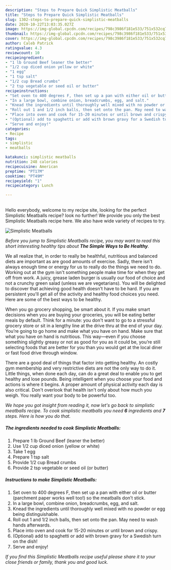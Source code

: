 ```yaml
---
description: "Steps to Prepare Quick Simplistic Meatballs"
title: "Steps to Prepare Quick Simplistic Meatballs"
slug: 1302-steps-to-prepare-quick-simplistic-meatballs
date: 2020-10-22T13:03:35.027Z
image: https://img-global.cpcdn.com/recipes/798c3986f181e533/751x532cq70/simplistic-meatballs-recipe-main-photo.jpg
thumbnail: https://img-global.cpcdn.com/recipes/798c3986f181e533/751x532cq70/simplistic-meatballs-recipe-main-photo.jpg
cover: https://img-global.cpcdn.com/recipes/798c3986f181e533/751x532cq70/simplistic-meatballs-recipe-main-photo.jpg
author: Caleb Patrick
ratingvalue: 4.3
reviewcount: 10
recipeingredient:
- "1 lb Ground Beef leaner the better"
- "1/2 cup diced onion yellow or white"
- "1 egg"
- "1 tsp salt"
- "1/2 cup Bread crumbs"
- "2 tsp vegetable or seed oil or butter"
recipeinstructions:
- "Set oven to 400 degrees F, then set up a pan with either oil or butter (parchment paper works well too!) so the meatballs don’t stick."
- "In a large bowl, combine onion, breadcrumbs, egg, and salt."
- "Knead the ingredients until thoroughly well mixed with no powder or egg being distinguishable."
- "Roll out 1 and 1/2 inch balls, then set onto the pan. May need to wash hands afterwards."
- "Place into oven and cook for 15-20 minutes or until brown and crispy."
- "(Optional) add to spaghetti or add with brown gravy for a Swedish turn on the dish!"
- "Serve and enjoy!"
categories:
- Recipe
tags:
- simplistic
- meatballs

katakunci: simplistic meatballs 
nutrition: 248 calories
recipecuisine: American
preptime: "PT17M"
cooktime: "PT49M"
recipeyield: "1"
recipecategory: Lunch

---
```

<br>
Hello everybody, welcome to my recipe site, looking for the perfect Simplistic Meatballs recipe? look no further! We provide you only the best Simplistic Meatballs recipe here. We also have wide variety of recipes to try.
<br>


![Simplistic Meatballs](https://img-global.cpcdn.com/recipes/798c3986f181e533/751x532cq70/simplistic-meatballs-recipe-main-photo.jpg)

<i>Before you jump to Simplistic Meatballs recipe, you may want to read this short interesting healthy tips about <strong>The Simple Ways to Be Healthy</strong>.</i>

We all realize that, in order to really be healthful, nutritious and balanced diets are important as are good amounts of exercise. Sadly, there isn't always enough time or energy for us to really do the things we need to do. Working out at the gym isn't something people make time for when they get off from work. A juicy, grease laden burger is usually our food of choice and not a crunchy green salad (unless we are vegetarians). You will be delighted to discover that achieving good health doesn't have to be hard. If you are persistent you'll get all of the activity and healthy food choices you need. Here are some of the best ways to be healthy.

When you go grocery shopping, be smart about it. If you make smart decisions when you are buying your groceries, you will be eating better meals by default. Think for a minute: you don't want to go to a stressful grocery store or sit in a lengthy line at the drive thru at the end of your day. You’re going to go home and make what you have on hand. Make sure that what you have on hand is nutritious. This way—even if you choose something slightly greasy or not as good for you as it could be, you’re still selecting foods that are better for you than you would get at the local diner or fast food drive through window.

There are a good deal of things that factor into getting healthy. An costly gym membership and very restrictive diets are not the only way to do it. Little things, when done each day, can do a great deal to enable you to get healthy and lose pounds. Being intelligent when you choose your food and actions is where it begins. A proper amount of physical activity each day is also critical. Don't overlook that health isn't only about how much you weigh. You really want your body to be powerful too. 


<i>We hope you got insight from reading it, now let's go back to simplistic meatballs recipe. To cook simplistic meatballs you need <strong>6</strong> ingredients and <strong>7</strong> steps. Here is how you do that.
</i>

##### The ingredients needed to cook Simplistic Meatballs:

1. Prepare 1 lb Ground Beef (leaner the better)
1. Use 1/2 cup diced onion (yellow or white)
1. Take 1 egg
1. Prepare 1 tsp salt
1. Provide 1/2 cup Bread crumbs
1. Provide 2 tsp vegetable or seed oil (or butter)


##### Instructions to make Simplistic Meatballs:

1. Set oven to 400 degrees F, then set up a pan with either oil or butter (parchment paper works well too!) so the meatballs don’t stick.
1. In a large bowl, combine onion, breadcrumbs, egg, and salt.
1. Knead the ingredients until thoroughly well mixed with no powder or egg being distinguishable.
1. Roll out 1 and 1/2 inch balls, then set onto the pan. May need to wash hands afterwards.
1. Place into oven and cook for 15-20 minutes or until brown and crispy.
1. (Optional) add to spaghetti or add with brown gravy for a Swedish turn on the dish!
1. Serve and enjoy!


<i>If you find this Simplistic Meatballs recipe useful please share it to your close friends or family, thank you and good luck.</i>
